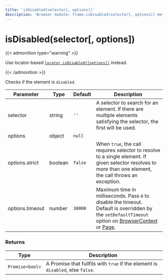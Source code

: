 ```yaml
---
title: 'isDisabled(selector[, options])'
description: 'Browser module: frame.isDisabled(selector[, options]) method'
---
```


# isDisabled(selector[, options])

{{< admonition type="warning" >}}

Use locator-based [`locator.isDisabled([options])`](https://grafana.com/docs/k6/<K6_VERSION>/javascript-api/k6-browser/locator/isdisabled/) instead.

{{< /admonition >}}

Checks if the element is `disabled`.

<TableWithNestedRows>

| Parameter       | Type    | Default | Description                                                                                                                                                                                                                                                                                                                                   |
| --------------- | ------- | ------- | --------------------------------------------------------------------------------------------------------------------------------------------------------------------------------------------------------------------------------------------------------------------------------------------------------------------------------------------- |
| selector        | string  | `''`    | A selector to search for an element. If there are multiple elements satisfying the selector, the first will be used.                                                                                                                                                                                                                          |
| options         | object  | `null`  |                                                                                                                                                                                                                                                                                                                                               |
| options.strict  | boolean | `false` | When `true`, the call requires selector to resolve to a single element. If given selector resolves to more than one element, the call throws an exception.                                                                                                                                                                                    |
| options.timeout | number  | `30000` | Maximum time in milliseconds. Pass `0` to disable the timeout. Default is overridden by the `setDefaultTimeout` option on [BrowserContext](https://grafana.com/docs/k6/<K6_VERSION>/javascript-api/k6-browser/browsercontext/) or [Page](https://grafana.com/docs/k6/<K6_VERSION>/javascript-api/k6-browser/page/). |

</TableWithNestedRows>

### Returns

| Type            | Description                                                                     |
| --------------- | ------------------------------------------------------------------------------- |
| `Promise<bool>` | A Promise that fullfils with `true` if the element is `disabled`, else `false`. |
